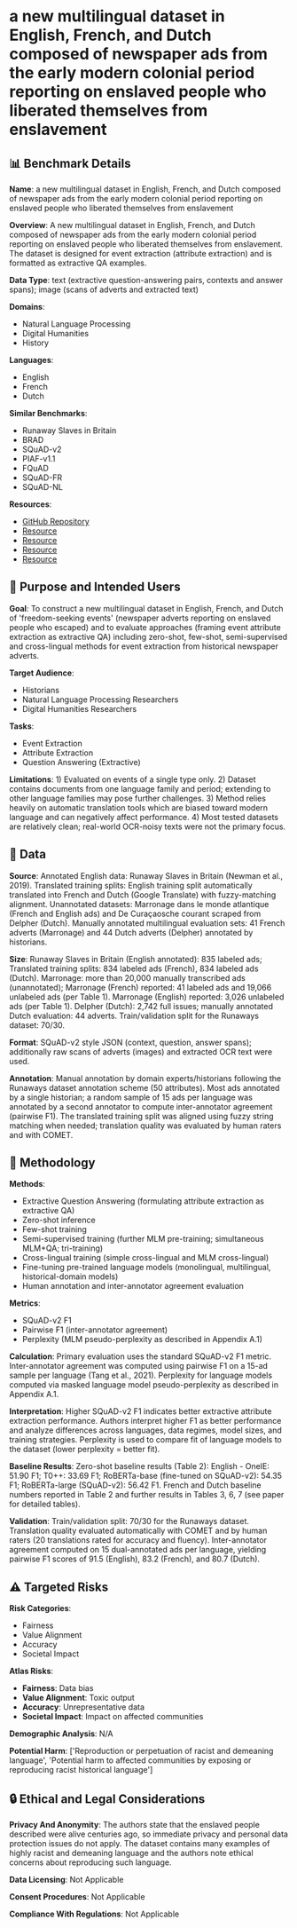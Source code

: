 # a new multilingual dataset in English, French, and Dutch composed of newspaper ads from the early modern colonial period reporting on enslaved people who liberated themselves from enslavement

## 📊 Benchmark Details

**Name**: a new multilingual dataset in English, French, and Dutch composed of newspaper ads from the early modern colonial period reporting on enslaved people who liberated themselves from enslavement

**Overview**: A new multilingual dataset in English, French, and Dutch composed of newspaper ads from the early modern colonial period reporting on enslaved people who liberated themselves from enslavement. The dataset is designed for event extraction (attribute extraction) and is formatted as extractive QA examples.

**Data Type**: text (extractive question-answering pairs, contexts and answer spans); image (scans of adverts and extracted text)

**Domains**:
- Natural Language Processing
- Digital Humanities
- History

**Languages**:
- English
- French
- Dutch

**Similar Benchmarks**:
- Runaway Slaves in Britain
- BRAD
- SQuAD-v2
- PIAF-v1.1
- FQuAD
- SQuAD-FR
- SQuAD-NL

**Resources**:
- [GitHub Repository](https://github.com/nadavborenstein/EE-from-historical-ads)
- [Resource](https://www.runaways.gla.ac.uk)
- [Resource](http://www.marronnage.info/fr/index.html)
- [Resource](https://www.delpher.nl)
- [Resource](https://arxiv.org/abs/2305.10928)

## 🎯 Purpose and Intended Users

**Goal**: To construct a new multilingual dataset in English, French, and Dutch of 'freedom-seeking events' (newspaper adverts reporting on enslaved people who escaped) and to evaluate approaches (framing event attribute extraction as extractive QA) including zero-shot, few-shot, semi-supervised and cross-lingual methods for event extraction from historical newspaper adverts.

**Target Audience**:
- Historians
- Natural Language Processing Researchers
- Digital Humanities Researchers

**Tasks**:
- Event Extraction
- Attribute Extraction
- Question Answering (Extractive)

**Limitations**: 1) Evaluated on events of a single type only. 2) Dataset contains documents from one language family and period; extending to other language families may pose further challenges. 3) Method relies heavily on automatic translation tools which are biased toward modern language and can negatively affect performance. 4) Most tested datasets are relatively clean; real-world OCR-noisy texts were not the primary focus.

## 💾 Data

**Source**: Annotated English data: Runaway Slaves in Britain (Newman et al., 2019). Translated training splits: English training split automatically translated into French and Dutch (Google Translate) with fuzzy-matching alignment. Unannotated datasets: Marronage dans le monde atlantique (French and English ads) and De Curaçaosche courant scraped from Delpher (Dutch). Manually annotated multilingual evaluation sets: 41 French adverts (Marronage) and 44 Dutch adverts (Delpher) annotated by historians.

**Size**: Runaway Slaves in Britain (English annotated): 835 labeled ads; Translated training splits: 834 labeled ads (French), 834 labeled ads (Dutch). Marronage: more than 20,000 manually transcribed ads (unannotated); Marronage (French) reported: 41 labeled ads and 19,066 unlabeled ads (per Table 1). Marronage (English) reported: 3,026 unlabeled ads (per Table 1). Delpher (Dutch): 2,742 full issues; manually annotated Dutch evaluation: 44 adverts. Train/validation split for the Runaways dataset: 70/30.

**Format**: SQuAD-v2 style JSON (context, question, answer spans); additionally raw scans of adverts (images) and extracted OCR text were used.

**Annotation**: Manual annotation by domain experts/historians following the Runaways dataset annotation scheme (50 attributes). Most ads annotated by a single historian; a random sample of 15 ads per language was annotated by a second annotator to compute inter-annotator agreement (pairwise F1). The translated training split was aligned using fuzzy string matching when needed; translation quality was evaluated by human raters and with COMET.

## 🔬 Methodology

**Methods**:
- Extractive Question Answering (formulating attribute extraction as extractive QA)
- Zero-shot inference
- Few-shot training
- Semi-supervised training (further MLM pre-training; simultaneous MLM+QA; tri-training)
- Cross-lingual training (simple cross-lingual and MLM cross-lingual)
- Fine-tuning pre-trained language models (monolingual, multilingual, historical-domain models)
- Human annotation and inter-annotator agreement evaluation

**Metrics**:
- SQuAD-v2 F1
- Pairwise F1 (inter-annotator agreement)
- Perplexity (MLM pseudo-perplexity as described in Appendix A.1)

**Calculation**: Primary evaluation uses the standard SQuAD-v2 F1 metric. Inter-annotator agreement was computed using pairwise F1 on a 15-ad sample per language (Tang et al., 2021). Perplexity for language models computed via masked language model pseudo-perplexity as described in Appendix A.1.

**Interpretation**: Higher SQuAD-v2 F1 indicates better extractive attribute extraction performance. Authors interpret higher F1 as better performance and analyze differences across languages, data regimes, model sizes, and training strategies. Perplexity is used to compare fit of language models to the dataset (lower perplexity = better fit).

**Baseline Results**: Zero-shot baseline results (Table 2): English - OneIE: 51.90 F1; T0++: 33.69 F1; RoBERTa-base (fine-tuned on SQuAD-v2): 54.35 F1; RoBERTa-large (SQuAD-v2): 56.42 F1. French and Dutch baseline numbers reported in Table 2 and further results in Tables 3, 6, 7 (see paper for detailed tables).

**Validation**: Train/validation split: 70/30 for the Runaways dataset. Translation quality evaluated automatically with COMET and by human raters (20 translations rated for accuracy and fluency). Inter-annotator agreement computed on 15 dual-annotated ads per language, yielding pairwise F1 scores of 91.5 (English), 83.2 (French), and 80.7 (Dutch).

## ⚠️ Targeted Risks

**Risk Categories**:
- Fairness
- Value Alignment
- Accuracy
- Societal Impact

**Atlas Risks**:
- **Fairness**: Data bias
- **Value Alignment**: Toxic output
- **Accuracy**: Unrepresentative data
- **Societal Impact**: Impact on affected communities

**Demographic Analysis**: N/A

**Potential Harm**: ['Reproduction or perpetuation of racist and demeaning language', 'Potential harm to affected communities by exposing or reproducing racist historical language']

## 🔒 Ethical and Legal Considerations

**Privacy And Anonymity**: The authors state that the enslaved people described were alive centuries ago, so immediate privacy and personal data protection issues do not apply. The dataset contains many examples of highly racist and demeaning language and the authors note ethical concerns about reproducing such language.

**Data Licensing**: Not Applicable

**Consent Procedures**: Not Applicable

**Compliance With Regulations**: Not Applicable
